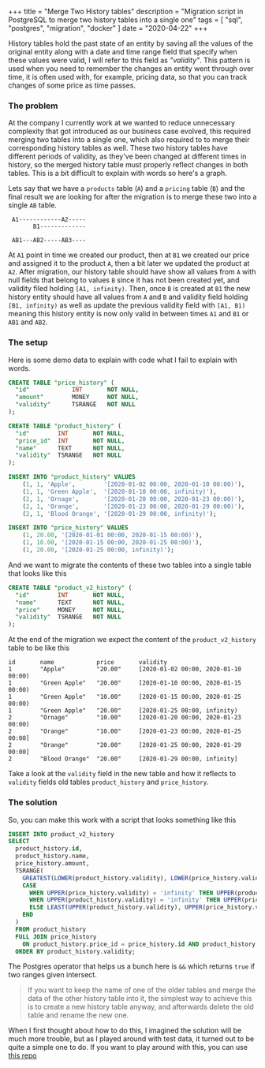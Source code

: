 +++
title = "Merge Two History tables"
description = "Migration script in PostgreSQL to merge two history tables into a single one"
tags = [
    "sql",
	"postgres",
	"migration",
	"docker"
]
date = "2020-04-22"
+++

History tables hold the past state of an entity by saving all the values of the original entity along with a date and time range field that specify when these values were valid, I will refer to this field as *"validity"*.
This pattern is used when you need to remember the changes an entity went through over time, it is often used with, for example, pricing data, so that you can track changes of some price as time passes.

### The problem

At the company I currently work at we wanted to reduce unnecessary complexity that got introduced as our business case evolved, this required merging two tables into a single one, which also required to to merge their corresponding history tables as well. These two history tables have different periods of validity, as they've been changed at different times in history, so the merged history table must properly reflect changes in both tables. This is a bit difficult to explain with words so here's a graph.

Lets say that we have a `products` table (`A`) and a `pricing` table (`B`) and the final result we are looking for after the migration is to merge these two into a single `AB` table.

```
 A1------------A2-----
       B1-------------

 AB1---AB2-----AB3----
```

At `A1` point in time we created our product, then at `B1` we created our price and assigned it to the product `A`, then a bit later we updated the product at `A2`.
After migration, our history table should have show all values from `A` with null fields that belong to values `B` since it has not been created yet, and validity filed holding `[A1, infinity)`.
Then, once `B` is created at `B1` the new history entity should have all values from `A` and `B` and validity field holding `[B1, infinity)` as well as update the previous validity field with `[A1, B1)` meaning this history entity is now only valid in between times `A1` and `B1` or `AB1` and `AB2`.

### The setup

Here is some demo data to explain with code what I fail to explain with words.

```sql
CREATE TABLE "price_history" (
  "id"            INT       NOT NULL,
  "amount"        MONEY     NOT NULL,
  "validity"      TSRANGE   NOT NULL
);

CREATE TABLE "product_history" (
  "id"        INT       NOT NULL,
  "price_id"  INT       NOT NULL,
  "name"      TEXT      NOT NULL,
  "validity"  TSRANGE   NOT NULL
);

INSERT INTO "product_history" VALUES
    (1, 1, 'Apple',        '[2020-01-02 00:00, 2020-01-10 00:00)'),
    (1, 1, 'Green Apple',  '[2020-01-10 00:00, infinity)'),
    (2, 1, 'Ornage',       '[2020-01-20 00:00, 2020-01-23 00:00)'),
    (2, 1, 'Orange',       '[2020-01-23 00:00, 2020-01-29 00:00)'),
    (2, 1, 'Blood Orange', '[2020-01-29 00:00, infinity)');

INSERT INTO "price_history" VALUES
    (1, 20.00, '[2020-01-01 00:00, 2020-01-15 00:00)'),
    (1, 10.00, '[2020-01-15 00:00, 2020-01-25 00:00)'),
    (1, 20.00, '[2020-01-25 00:00, infinity)');
```

And we want to migrate the contents of these two tables into a single table that looks like this
```sql
CREATE TABLE "product_v2_history" (
  "id"        INT       NOT NULL,
  "name"      TEXT      NOT NULL,
  "price"     MONEY     NOT NULL,
  "validity"  TSRANGE   NOT NULL
);
```

At the end of the migration we expect the content of the `product_v2_history` table to be like this
```
id       name            price       validity
1        "Apple"         "20.00"     [2020-01-02 00:00, 2020-01-10 00:00)
1        "Green Apple"   "20.00"     [2020-01-10 00:00, 2020-01-15 00:00)
1        "Green Apple"   "10.00"     [2020-01-15 00:00, 2020-01-25 00:00)
1        "Green Apple"   "20.00"     [2020-01-25 00:00, infinity)
2        "Ornage"        "10.00"     [2020-01-20 00:00, 2020-01-23 00:00)
2        "Orange"        "10.00"     [2020-01-23 00:00, 2020-01-25 00:00]
2        "Orange"        "20.00"     [2020-01-25 00:00, 2020-01-29 00:00]
2        "Blood Orange"  "20.00"     [2020-01-29 00:00, infinity]
```

Take a look at the `validity` field in the new table and how it reflects to `validity` fields old tables `product_history` and `price_history`.

### The solution

So, you can make this work with a script that looks something like this
```sql
INSERT INTO product_v2_history
SELECT
  product_history.id,
  product_history.name,
  price_history.amount,
  TSRANGE(
    GREATEST(LOWER(product_history.validity), LOWER(price_history.validity)),
    CASE
      WHEN UPPER(price_history.validity) = 'infinity' THEN UPPER(product_history.validity)
      WHEN UPPER(product_history.validity) = 'infinity' THEN UPPER(price_history.validity)
      ELSE LEAST(UPPER(product_history.validity), UPPER(price_history.validity))
    END
  )
  FROM product_history
  FULL JOIN price_history
    ON product_history.price_id = price_history.id AND product_history.validity && price_history.validity
  ORDER BY product_history.validity;
```

The Postgres operator that helps us a bunch here is `&&` which returns `true` if two ranges given intersect.

> If you want to keep the name of one of the older tables and merge the data of the other history table into it, the simplest way to achieve this is to create a new history table anyway, and afterwards delete the old table and rename the new one.

When I first thought about how to do this, I imagined the solution will be much more trouble, but as I played around with test data, it turned out to be quite a simple one to do.
If you want to play around with this, you can use [this repo](https://github.com/TopHatCroat/history-migration)
